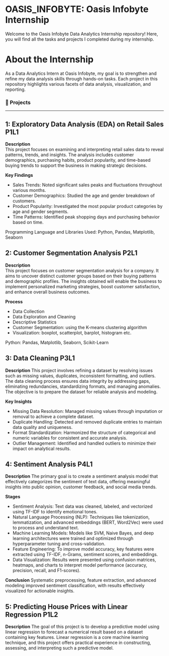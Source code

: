 # OASIS_INFOBYTE: Oasis Infobyte Internship
Welcome to the Oasis Infobyte Data Analytics Internship repository! Here, you will find all the tasks and projects I completed during my internship.

# About the Internship
As a Data Analytics Intern at Oasis Infobyte, my goal is to strengthen and refine my data analysis skills through hands-on tasks. Each project in this repository highlights various facets of data analysis, visualization, and reporting.

### 📁 Projects
---
## 1: Exploratory Data Analysis (EDA) on Retail Sales P1L1

**Description**  
This project focuses on examining and interpreting retail sales data to reveal patterns, trends, and insights. The analysis includes customer demographics, purchasing habits, product popularity, and time-based buying trends to support the business in making strategic decisions.

**Key Findings**
- Sales Trends: Noted significant sales peaks and fluctuations throughout various months.
- Customer Demographics: Studied the age and gender breakdown of customers.
- Product Popularity: Investigated the most popular product categories by age and gender segments.
- Time Patterns: Identified peak shopping days and purchasing behavior based on time.

Programming Language and Libraries Used: Python, Pandas, Matplotlib, Seaborn

## 2: Customer Segmentation Analysis P2L1

**Description**  
This project focuses on customer segmentation analysis for a company. It aims to uncover distinct customer groups based on their buying patterns and demographic profiles. The insights obtained will enable the business to implement personalized marketing strategies, boost customer satisfaction, and enhance overall business outcomes.

**Process**
- Data Collection
- Data Exploration and Cleaning
- Descriptive Statistics
- Customer Segmentation: using the K-means clustering algorithm
- Visualization: boxplot, scatterplot, barplot, histogram etc.

Python: Pandas, Matplotlib, Seaborn, Scikit-Learn

## 3: Data Cleaning P3L1

**Description**
This project involves refining a dataset by resolving issues such as missing values, duplicates, inconsistent formatting, and outliers. The data cleaning process ensures data integrity by addressing gaps, eliminating redundancies, standardizing formats, and managing anomalies. The objective is to prepare the dataset for reliable analysis and modeling.

**Key Insights**
- Missing Data Resolution: Managed missing values through imputation or removal to achieve a complete dataset.
- Duplicate Handling: Detected and removed duplicate entries to maintain data quality and uniqueness.
- Format Standardization: Harmonized the structure of categorical and numeric variables for consistent and accurate analysis.
- Outlier Management: Identified and handled outliers to minimize their impact on analytical results.

## 4: Sentiment Analysis P4L1

**Description**
The primary goal is to create a sentiment analysis model that effectively categorizes the sentiment of text data, offering meaningful insights into public opinion, customer feedback, and social media trends.

**Stages**
- Sentiment Analysis: Text data was cleaned, labeled, and vectorized using TF-IDF to identify emotional tones.
- Natural Language Processing (NLP): Techniques like tokenization, lemmatization, and advanced embeddings (BERT, Word2Vec) were used to process and understand text.
- Machine Learning Models: Models like SVM, Naive Bayes, and deep learning architectures were trained and optimized through hyperparameter tuning and cross-validation.
- Feature Engineering: To improve model accuracy, key features were extracted using TF-IDF, n-Grams, sentiment scores, and embeddings.
- Data Visualization: Results were presented using confusion matrices, heatmaps, and charts to interpret model performance (accuracy, precision, recall, and F1-scores).

**Conclusion**
Systematic preprocessing, feature extraction, and advanced modeling improved sentiment classification, with results effectively visualized for actionable insights.

## 5: Predicting House Prices with Linear Regression P1L2

**Description**
The goal of this project is to develop a predictive model using linear regression to forecast a numerical result based on a dataset containing key features. Linear regression is a core machine learning technique, and this project offers practical experience in constructing, assessing, and interpreting such a predictive model.
